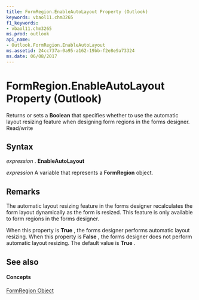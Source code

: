```yaml
---
title: FormRegion.EnableAutoLayout Property (Outlook)
keywords: vbaol11.chm3265
f1_keywords:
- vbaol11.chm3265
ms.prod: outlook
api_name:
- Outlook.FormRegion.EnableAutoLayout
ms.assetid: 24cc737a-0a95-a162-19bb-f2e8e9a73324
ms.date: 06/08/2017
---
```



# FormRegion.EnableAutoLayout Property (Outlook)

Returns or sets a  **Boolean** that specifies whether to use the automatic layout resizing feature when designing form regions in the forms designer. Read/write


## Syntax

 _expression_ . **EnableAutoLayout**

 _expression_ A variable that represents a **FormRegion** object.


## Remarks

The automatic layout resizing feature in the forms designer recalculates the form layout dynamically as the form is resized. This feature is only available to form regions in the forms designer.

When this property is  **True** , the forms designer performs automatic layout resizing. When this property is **False** , the forms designer does not perform automatic layout resizing. The default value is **True** .


## See also


#### Concepts


[FormRegion Object](Outlook.FormRegion.md)

